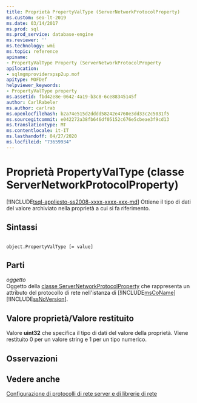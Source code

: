 ```yaml
---
title: Proprietà PropertyValType (ServerNetworkProtocolProperty)
ms.custom: seo-lt-2019
ms.date: 03/14/2017
ms.prod: sql
ms.prod_service: database-engine
ms.reviewer: ''
ms.technology: wmi
ms.topic: reference
apiname:
- PropertyValType Property (ServerNetworkProtocolProperty
apilocation:
- sqlmgmproviderxpsp2up.mof
apitype: MOFDef
helpviewer_keywords:
- PropertyValType property
ms.assetid: fbd42e8e-0642-4a19-b3c8-6ce88345145f
author: CarlRabeler
ms.author: carlrab
ms.openlocfilehash: b2a74e515d2dddd58242e4760e3dd33c2c5031f5
ms.sourcegitcommit: e042272a38fb646df05152c676e5cbeae3f9cd13
ms.translationtype: MT
ms.contentlocale: it-IT
ms.lasthandoff: 04/27/2020
ms.locfileid: "73659934"
---
```

# <a name="propertyvaltype-property-servernetworkprotocolproperty-class"></a>Proprietà PropertyValType (classe ServerNetworkProtocolProperty)
[!INCLUDE[tsql-appliesto-ss2008-xxxx-xxxx-xxx-md](../../../includes/tsql-appliesto-ss2008-xxxx-xxxx-xxx-md.md)]
  Ottiene il tipo di dati del valore archiviato nella proprietà a cui si fa riferimento.  
  
## <a name="syntax"></a>Sintassi  
  
```  
  
object.PropertyValType [= value]  
```  
  
## <a name="parts"></a>Parti  
 *oggetto*  
 Oggetto della [classe ServerNetworkProtocolProperty](../../../relational-databases/wmi-provider-configuration-classes/servernetworkprotocolproperty-class/servernetworkprotocolproperty-class.md) che rappresenta un attributo del protocollo di rete nell'istanza di [!INCLUDE[msCoName](../../../includes/msconame-md.md)] [!INCLUDE[ssNoVersion](../../../includes/ssnoversion-md.md)].  
  
## <a name="property-valuereturn-value"></a>Valore proprietà/Valore restituito  
 Valore **uint32** che specifica il tipo di dati del valore della proprietà. Viene restituito 0 per un valore string e 1 per un tipo numerico.  
  
## <a name="remarks"></a>Osservazioni  
  
## <a name="see-also"></a>Vedere anche  
 [Configurazione di protocolli di rete server e di librerie di rete](https://msdn.microsoft.com/library/ms177485\(v=sql.100\).aspx)  
  
  
